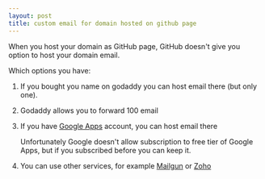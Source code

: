 ```yaml
---
layout: post
title: custom email for domain hosted on github page
---
```


When you host your domain as GitHub page, GitHub doesn't give you option to host your domain email.

Which options you have:

1. If you bought you name on godaddy you can host email there (but only one).
2. Godaddy allows you to forward 100 email
3. If you have [Google Apps](https://gsuite.google.com/) account, you can host email there

   Unfortunately Google doesn't allow subscription to free tier of Google Apps, but if you subscribed before you can keep it.  

4. You can use other services, for example [Mailgun](https://www.mailgun.com/) or [Zoho](https://www.zoho.com/)

